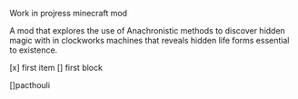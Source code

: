 Work in projress minecraft mod

A mod that explores the use of Anachronistic methods to discover hidden magic with in clockworks machines that reveals hidden life forms essential to existence.

[x] first item
[] first block

[]pacthouli 